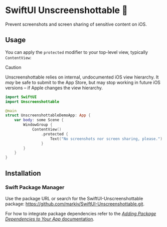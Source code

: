 # SwiftUI Unscreenshottable 📵
Prevent screenshots and screen sharing of sensitive content on iOS.

## Usage

You can apply the `protected` modifier to your top-level view, typically `ContentView`:

> [!CAUTION]
> Unscreenshottable relies on internal, undocumented iOS view hierarchy. It *may* be safe to submit to the App Store, 
but may stop working in future iOS versions – if Apple changes the view hierarchy.
 
```swift
import SwiftUI
import Unscreenshottable

@main
struct UnscreenshottableDemoApp: App {
    var body: some Scene {
        WindowGroup {
            ContentView()
                .protected {
                    Text("No screenshots nor screen sharing, please.")
                }
        }
    }
}
```

## Installation
### Swift Package Manager

Use the package URL or search for the SwiftUI-Unscreenshottable package: https://github.com/markiv/SwiftUI-Unscreenshottable.git.

For how to integrate package dependencies refer to the [*Adding Package Dependencies to Your App* documentation](https://developer.apple.com/documentation/xcode/adding_package_dependencies_to_your_app).
